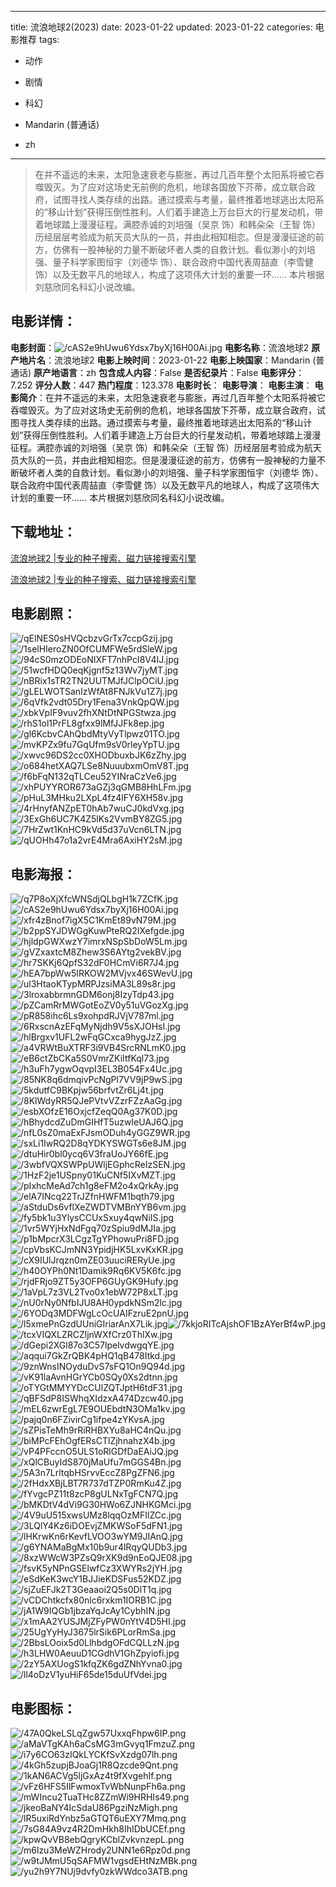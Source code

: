
---
title: 流浪地球2(2023)
date: 2023-01-22
updated: 2023-01-22
categories: 电影推荐
tags:
- 动作
- 剧情
- 科幻

- Mandarin (普通话)
- zh
---


> 在并不遥远的未来，太阳急速衰老与膨胀，再过几百年整个太阳系将被它吞噬毁灭。为了应对这场史无前例的危机，地球各国放下芥蒂，成立联合政府，试图寻找人类存续的出路。通过摸索与考量，最终推着地球逃出太阳系的“移山计划”获得压倒性胜利。人们着手建造上万台巨大的行星发动机，带着地球踏上漫漫征程。满腔赤诚的刘培强（吴京 饰）和韩朵朵（王智 饰）历经层层考验成为航天员大队的一员，并由此相知相恋。但是漫漫征途的前方，仿佛有一股神秘的力量不断破坏者人类的自救计划。看似渺小的刘培强、量子科学家图恒宇（刘德华 饰）、联合政府中国代表周喆直（李雪健 饰）以及无数平凡的地球人，构成了这项伟大计划的重要一环……  本片根据刘慈欣同名科幻小说改编。

## **电影详情**：

**电影封面**：<img src="https://image.tmdb.org/t/p/w200/cAS2e9hUwu6Ydsx7byXj16H00Ai.jpg" alt="/cAS2e9hUwu6Ydsx7byXj16H00Ai.jpg" title="/cAS2e9hUwu6Ydsx7byXj16H00Ai.jpg">
**电影名称**：流浪地球2
**原产地片名**：流浪地球2
**电影上映时间**：2023-01-22
**电影上映国家**：Mandarin (普通话)
**原产地语言**：zh
**包含成人内容**：False
**是否纪录片**：False
**电影评分**：7.252
**评分人数**：447
**热门程度**：123.378
**电影时长**：
**电影导演**：
**电影主演**：
**电影简介**：在并不遥远的未来，太阳急速衰老与膨胀，再过几百年整个太阳系将被它吞噬毁灭。为了应对这场史无前例的危机，地球各国放下芥蒂，成立联合政府，试图寻找人类存续的出路。通过摸索与考量，最终推着地球逃出太阳系的“移山计划”获得压倒性胜利。人们着手建造上万台巨大的行星发动机，带着地球踏上漫漫征程。满腔赤诚的刘培强（吴京 饰）和韩朵朵（王智 饰）历经层层考验成为航天员大队的一员，并由此相知相恋。但是漫漫征途的前方，仿佛有一股神秘的力量不断破坏者人类的自救计划。看似渺小的刘培强、量子科学家图恒宇（刘德华 饰）、联合政府中国代表周喆直（李雪健 饰）以及无数平凡的地球人，构成了这项伟大计划的重要一环……  本片根据刘慈欣同名科幻小说改编。

## **下载地址**：
[流浪地球2 |专业的种子搜索、磁力链接搜索引擎](https://movie.amd794.com:2083/?search=%E6%B5%81%E6%B5%AA%E5%9C%B0%E7%90%832&ordering=&mode=match_phrase&page_size=10&page=1)

[流浪地球2 |专业的种子搜索、磁力链接搜索引擎](https://movie.amd794.com:2083/?search=%E6%B5%81%E6%B5%AA%E5%9C%B0%E7%90%832&ordering=&mode=match_phrase&page_size=10&page=1)
 

## **电影剧照**：
<img src="https://image.tmdb.org/t/p/original/qElNES0sHVQcbzvGrTx7ccpGzij.jpg" alt="/qElNES0sHVQcbzvGrTx7ccpGzij.jpg" title="/qElNES0sHVQcbzvGrTx7ccpGzij.jpg"><img src="https://image.tmdb.org/t/p/original/1selHIeroZN0OfCUMFWe5rdSleW.jpg" alt="/1selHIeroZN0OfCUMFWe5rdSleW.jpg" title="/1selHIeroZN0OfCUMFWe5rdSleW.jpg"><img src="https://image.tmdb.org/t/p/original/94cS0mzODEoNIXFT7nhPcI8V4IJ.jpg" alt="/94cS0mzODEoNIXFT7nhPcI8V4IJ.jpg" title="/94cS0mzODEoNIXFT7nhPcI8V4IJ.jpg"><img src="https://image.tmdb.org/t/p/original/51wcfHDQ0eqKjgnf5z13Wv7jyMT.jpg" alt="/51wcfHDQ0eqKjgnf5z13Wv7jyMT.jpg" title="/51wcfHDQ0eqKjgnf5z13Wv7jyMT.jpg"><img src="https://image.tmdb.org/t/p/original/nBRix1sTR2TN2UUTMJfJClpOCiU.jpg" alt="/nBRix1sTR2TN2UUTMJfJClpOCiU.jpg" title="/nBRix1sTR2TN2UUTMJfJClpOCiU.jpg"><img src="https://image.tmdb.org/t/p/original/gLELWOTSanIzWfAt8FNJkVu1Z7j.jpg" alt="/gLELWOTSanIzWfAt8FNJkVu1Z7j.jpg" title="/gLELWOTSanIzWfAt8FNJkVu1Z7j.jpg"><img src="https://image.tmdb.org/t/p/original/6qVfk2vdt05Dry1Fena3VnkQpQW.jpg" alt="/6qVfk2vdt05Dry1Fena3VnkQpQW.jpg" title="/6qVfk2vdt05Dry1Fena3VnkQpQW.jpg"><img src="https://image.tmdb.org/t/p/original/xbkVpIF9vuv2fhXNtDtNPGStwza.jpg" alt="/xbkVpIF9vuv2fhXNtDtNPGStwza.jpg" title="/xbkVpIF9vuv2fhXNtDtNPGStwza.jpg"><img src="https://image.tmdb.org/t/p/original/rhS1ol1PrFL8gfxx9lMfJJFk8ep.jpg" alt="/rhS1ol1PrFL8gfxx9lMfJJFk8ep.jpg" title="/rhS1ol1PrFL8gfxx9lMfJJFk8ep.jpg"><img src="https://image.tmdb.org/t/p/original/gl6KcbvCAhQbdMtyVyTlpwz01TO.jpg" alt="/gl6KcbvCAhQbdMtyVyTlpwz01TO.jpg" title="/gl6KcbvCAhQbdMtyVyTlpwz01TO.jpg"><img src="https://image.tmdb.org/t/p/original/mvKPZx9fu7GqUfm9sV0rleyYpTU.jpg" alt="/mvKPZx9fu7GqUfm9sV0rleyYpTU.jpg" title="/mvKPZx9fu7GqUfm9sV0rleyYpTU.jpg"><img src="https://image.tmdb.org/t/p/original/xwvc96DS2cc0XHODbuxbJK6zZhy.jpg" alt="/xwvc96DS2cc0XHODbuxbJK6zZhy.jpg" title="/xwvc96DS2cc0XHODbuxbJK6zZhy.jpg"><img src="https://image.tmdb.org/t/p/original/o684hetXAQ7LSe8NuuubxmOmV8T.jpg" alt="/o684hetXAQ7LSe8NuuubxmOmV8T.jpg" title="/o684hetXAQ7LSe8NuuubxmOmV8T.jpg"><img src="https://image.tmdb.org/t/p/original/f6bFqN132qTLCeu52YINraCzVe6.jpg" alt="/f6bFqN132qTLCeu52YINraCzVe6.jpg" title="/f6bFqN132qTLCeu52YINraCzVe6.jpg"><img src="https://image.tmdb.org/t/p/original/xhPUYYROR673aGZj3qGMB8HhLFm.jpg" alt="/xhPUYYROR673aGZj3qGMB8HhLFm.jpg" title="/xhPUYYROR673aGZj3qGMB8HhLFm.jpg"><img src="https://image.tmdb.org/t/p/original/pHuL3MHku2LXpL4fz4lFY6XH58v.jpg" alt="/pHuL3MHku2LXpL4fz4lFY6XH58v.jpg" title="/pHuL3MHku2LXpL4fz4lFY6XH58v.jpg"><img src="https://image.tmdb.org/t/p/original/4rHnyfANZpET0hAb7wuCJ0kdVxg.jpg" alt="/4rHnyfANZpET0hAb7wuCJ0kdVxg.jpg" title="/4rHnyfANZpET0hAb7wuCJ0kdVxg.jpg"><img src="https://image.tmdb.org/t/p/original/3ExGh6UC7K4Z5lKs2VvmBY8ZG5.jpg" alt="/3ExGh6UC7K4Z5lKs2VvmBY8ZG5.jpg" title="/3ExGh6UC7K4Z5lKs2VvmBY8ZG5.jpg"><img src="https://image.tmdb.org/t/p/original/7HrZwt1KnHC9kVd5d37uVcn6LTN.jpg" alt="/7HrZwt1KnHC9kVd5d37uVcn6LTN.jpg" title="/7HrZwt1KnHC9kVd5d37uVcn6LTN.jpg"><img src="https://image.tmdb.org/t/p/original/qUOHh47o1a2vrE4Mra6AxiHY2sM.jpg" alt="/qUOHh47o1a2vrE4Mra6AxiHY2sM.jpg" title="/qUOHh47o1a2vrE4Mra6AxiHY2sM.jpg">

## **电影海报**：
<img src="https://image.tmdb.org/t/p/original/q7P8oXjXfcWNSdjQLbgH1k7ZCfK.jpg" alt="/q7P8oXjXfcWNSdjQLbgH1k7ZCfK.jpg" title="/q7P8oXjXfcWNSdjQLbgH1k7ZCfK.jpg"><img src="https://image.tmdb.org/t/p/original/cAS2e9hUwu6Ydsx7byXj16H00Ai.jpg" alt="/cAS2e9hUwu6Ydsx7byXj16H00Ai.jpg" title="/cAS2e9hUwu6Ydsx7byXj16H00Ai.jpg"><img src="https://image.tmdb.org/t/p/original/xfr4zBnof7igX5C1KmEt89vN79M.jpg" alt="/xfr4zBnof7igX5C1KmEt89vN79M.jpg" title="/xfr4zBnof7igX5C1KmEt89vN79M.jpg"><img src="https://image.tmdb.org/t/p/original/b2ppSYJDWGgKuwPteRQ2IXefgde.jpg" alt="/b2ppSYJDWGgKuwPteRQ2IXefgde.jpg" title="/b2ppSYJDWGgKuwPteRQ2IXefgde.jpg"><img src="https://image.tmdb.org/t/p/original/hjldpGWXwzY7imrxNSpSbDoW5Lm.jpg" alt="/hjldpGWXwzY7imrxNSpSbDoW5Lm.jpg" title="/hjldpGWXwzY7imrxNSpSbDoW5Lm.jpg"><img src="https://image.tmdb.org/t/p/original/gVZxaxtcM8Zhew3S6AYtg2vekBV.jpg" alt="/gVZxaxtcM8Zhew3S6AYtg2vekBV.jpg" title="/gVZxaxtcM8Zhew3S6AYtg2vekBV.jpg"><img src="https://image.tmdb.org/t/p/original/hr7SKKj6QpfS32dF0HCmVi6R7J4.jpg" alt="/hr7SKKj6QpfS32dF0HCmVi6R7J4.jpg" title="/hr7SKKj6QpfS32dF0HCmVi6R7J4.jpg"><img src="https://image.tmdb.org/t/p/original/hEA7bpWw5IRKOW2MVjvx46SWevU.jpg" alt="/hEA7bpWw5IRKOW2MVjvx46SWevU.jpg" title="/hEA7bpWw5IRKOW2MVjvx46SWevU.jpg"><img src="https://image.tmdb.org/t/p/original/ul3HtaoKTypMRPJzsiMA3L89s8r.jpg" alt="/ul3HtaoKTypMRPJzsiMA3L89s8r.jpg" title="/ul3HtaoKTypMRPJzsiMA3L89s8r.jpg"><img src="https://image.tmdb.org/t/p/original/3lroxabbrmnGDM6onj8IzyTdp43.jpg" alt="/3lroxabbrmnGDM6onj8IzyTdp43.jpg" title="/3lroxabbrmnGDM6onj8IzyTdp43.jpg"><img src="https://image.tmdb.org/t/p/original/pZCamRrMWGotEoZV0y51uVGozXg.jpg" alt="/pZCamRrMWGotEoZV0y51uVGozXg.jpg" title="/pZCamRrMWGotEoZV0y51uVGozXg.jpg"><img src="https://image.tmdb.org/t/p/original/pR858ihc6Ls9xohpdRJVjV787ml.jpg" alt="/pR858ihc6Ls9xohpdRJVjV787ml.jpg" title="/pR858ihc6Ls9xohpdRJVjV787ml.jpg"><img src="https://image.tmdb.org/t/p/original/6RxscnAzEFqMyNjdh9V5sXJOHsI.jpg" alt="/6RxscnAzEFqMyNjdh9V5sXJOHsI.jpg" title="/6RxscnAzEFqMyNjdh9V5sXJOHsI.jpg"><img src="https://image.tmdb.org/t/p/original/hlBrgxv1UFL2wFqGCxca9hygJzZ.jpg" alt="/hlBrgxv1UFL2wFqGCxca9hygJzZ.jpg" title="/hlBrgxv1UFL2wFqGCxca9hygJzZ.jpg"><img src="https://image.tmdb.org/t/p/original/a4VRWtBuXTRF3i9VB4SrcRNLmK0.jpg" alt="/a4VRWtBuXTRF3i9VB4SrcRNLmK0.jpg" title="/a4VRWtBuXTRF3i9VB4SrcRNLmK0.jpg"><img src="https://image.tmdb.org/t/p/original/eB6ctZbCKa5S0VmrZKiItfKql73.jpg" alt="/eB6ctZbCKa5S0VmrZKiItfKql73.jpg" title="/eB6ctZbCKa5S0VmrZKiItfKql73.jpg"><img src="https://image.tmdb.org/t/p/original/h3uFh7ygwOqvpI3EL3B054Fx4Uc.jpg" alt="/h3uFh7ygwOqvpI3EL3B054Fx4Uc.jpg" title="/h3uFh7ygwOqvpI3EL3B054Fx4Uc.jpg"><img src="https://image.tmdb.org/t/p/original/85NK8q6dmqivPcNgPl7VV9jP9wS.jpg" alt="/85NK8q6dmqivPcNgPl7VV9jP9wS.jpg" title="/85NK8q6dmqivPcNgPl7VV9jP9wS.jpg"><img src="https://image.tmdb.org/t/p/original/5kdutfC9BKpjw56brfvtZr6Lj4t.jpg" alt="/5kdutfC9BKpjw56brfvtZr6Lj4t.jpg" title="/5kdutfC9BKpjw56brfvtZr6Lj4t.jpg"><img src="https://image.tmdb.org/t/p/original/8KlWdyRR5QJePVtvVZzrFZzAaGg.jpg" alt="/8KlWdyRR5QJePVtvVZzrFZzAaGg.jpg" title="/8KlWdyRR5QJePVtvVZzrFZzAaGg.jpg"><img src="https://image.tmdb.org/t/p/original/esbXOfzE16OxjcfZeqQ0Ag37K0D.jpg" alt="/esbXOfzE16OxjcfZeqQ0Ag37K0D.jpg" title="/esbXOfzE16OxjcfZeqQ0Ag37K0D.jpg"><img src="https://image.tmdb.org/t/p/original/hBhydcdZuDmGIHfT5uzwIeUAJ6Q.jpg" alt="/hBhydcdZuDmGIHfT5uzwIeUAJ6Q.jpg" title="/hBhydcdZuDmGIHfT5uzwIeUAJ6Q.jpg"><img src="https://image.tmdb.org/t/p/original/nfL0sZ0maExFJsmODuh4yGGZ9WR.jpg" alt="/nfL0sZ0maExFJsmODuh4yGGZ9WR.jpg" title="/nfL0sZ0maExFJsmODuh4yGGZ9WR.jpg"><img src="https://image.tmdb.org/t/p/original/sxLi1IwRQ2D8qYDKYSWGTs6e8JM.jpg" alt="/sxLi1IwRQ2D8qYDKYSWGTs6e8JM.jpg" title="/sxLi1IwRQ2D8qYDKYSWGTs6e8JM.jpg"><img src="https://image.tmdb.org/t/p/original/dtuHir0bl0ycq6V3fraUoJY66fE.jpg" alt="/dtuHir0bl0ycq6V3fraUoJY66fE.jpg" title="/dtuHir0bl0ycq6V3fraUoJY66fE.jpg"><img src="https://image.tmdb.org/t/p/original/3wbfVQXSWPpUWljEGphcReIzSEN.jpg" alt="/3wbfVQXSWPpUWljEGphcReIzSEN.jpg" title="/3wbfVQXSWPpUWljEGphcReIzSEN.jpg"><img src="https://image.tmdb.org/t/p/original/1HzF2je1USpny01KuCNf5IXvMZT.jpg" alt="/1HzF2je1USpny01KuCNf5IXvMZT.jpg" title="/1HzF2je1USpny01KuCNf5IXvMZT.jpg"><img src="https://image.tmdb.org/t/p/original/pIxhcMeAd7ch1g8eFM2o4xQrkAy.jpg" alt="/pIxhcMeAd7ch1g8eFM2o4xQrkAy.jpg" title="/pIxhcMeAd7ch1g8eFM2o4xQrkAy.jpg"><img src="https://image.tmdb.org/t/p/original/elA7INcq22TrJZfnHWFM1bqth79.jpg" alt="/elA7INcq22TrJZfnHWFM1bqth79.jpg" title="/elA7INcq22TrJZfnHWFM1bqth79.jpg"><img src="https://image.tmdb.org/t/p/original/aStduDs6vflXeZWDTVMBnYYB6vm.jpg" alt="/aStduDs6vflXeZWDTVMBnYYB6vm.jpg" title="/aStduDs6vflXeZWDTVMBnYYB6vm.jpg"><img src="https://image.tmdb.org/t/p/original/fy5bk1u3YlysCCUxSxuy4qwNiIS.jpg" alt="/fy5bk1u3YlysCCUxSxuy4qwNiIS.jpg" title="/fy5bk1u3YlysCCUxSxuy4qwNiIS.jpg"><img src="https://image.tmdb.org/t/p/original/1vr5WYjHxNdFgq70zSpiu9dMJIa.jpg" alt="/1vr5WYjHxNdFgq70zSpiu9dMJIa.jpg" title="/1vr5WYjHxNdFgq70zSpiu9dMJIa.jpg"><img src="https://image.tmdb.org/t/p/original/p1bMpcrX3LCgzTgYPhowuPri8FD.jpg" alt="/p1bMpcrX3LCgzTgYPhowuPri8FD.jpg" title="/p1bMpcrX3LCgzTgYPhowuPri8FD.jpg"><img src="https://image.tmdb.org/t/p/original/cpVbsKCJmNN3YpidjHK5LxvKxKR.jpg" alt="/cpVbsKCJmNN3YpidjHK5LxvKxKR.jpg" title="/cpVbsKCJmNN3YpidjHK5LxvKxKR.jpg"><img src="https://image.tmdb.org/t/p/original/cX9IUlJrqzn0mZE03uuciRERyUe.jpg" alt="/cX9IUlJrqzn0mZE03uuciRERyUe.jpg" title="/cX9IUlJrqzn0mZE03uuciRERyUe.jpg"><img src="https://image.tmdb.org/t/p/original/h40OYPh0Nt1Damik9Rq6KV5K6fc.jpg" alt="/h40OYPh0Nt1Damik9Rq6KV5K6fc.jpg" title="/h40OYPh0Nt1Damik9Rq6KV5K6fc.jpg"><img src="https://image.tmdb.org/t/p/original/rjdFRjo9ZT5y3OFP6GUyGK9Hufy.jpg" alt="/rjdFRjo9ZT5y3OFP6GUyGK9Hufy.jpg" title="/rjdFRjo9ZT5y3OFP6GUyGK9Hufy.jpg"><img src="https://image.tmdb.org/t/p/original/1aVpL7z3VL2Tvo0x1ebW72P8xLT.jpg" alt="/1aVpL7z3VL2Tvo0x1ebW72P8xLT.jpg" title="/1aVpL7z3VL2Tvo0x1ebW72P8xLT.jpg"><img src="https://image.tmdb.org/t/p/original/nU0rNy0NfbIJU8AH0ypdkNSm2lc.jpg" alt="/nU0rNy0NfbIJU8AH0ypdkNSm2lc.jpg" title="/nU0rNy0NfbIJU8AH0ypdkNSm2lc.jpg"><img src="https://image.tmdb.org/t/p/original/6YODq3MDFWgLcOcUAIFzruE2pnU.jpg" alt="/6YODq3MDFWgLcOcUAIFzruE2pnU.jpg" title="/6YODq3MDFWgLcOcUAIFzruE2pnU.jpg"><img src="https://image.tmdb.org/t/p/original/l5xmePnGzdUUniGIriarAnX7Lik.jpg" alt="/l5xmePnGzdUUniGIriarAnX7Lik.jpg" title="/l5xmePnGzdUUniGIriarAnX7Lik.jpg"><img src="https://image.tmdb.org/t/p/original/7kkjoRITcAjshOF1BzAYerBf4wP.jpg" alt="/7kkjoRITcAjshOF1BzAYerBf4wP.jpg" title="/7kkjoRITcAjshOF1BzAYerBf4wP.jpg"><img src="https://image.tmdb.org/t/p/original/tcxVIQXLZRCZljnWXfCrz0ThlXw.jpg" alt="/tcxVIQXLZRCZljnWXfCrz0ThlXw.jpg" title="/tcxVIQXLZRCZljnWXfCrz0ThlXw.jpg"><img src="https://image.tmdb.org/t/p/original/dGepi2XGl87o3C57lpelvdwgqYE.jpg" alt="/dGepi2XGl87o3C57lpelvdwgqYE.jpg" title="/dGepi2XGl87o3C57lpelvdwgqYE.jpg"><img src="https://image.tmdb.org/t/p/original/aqqui7GkZrQBK4pHQ1qB478Itkd.jpg" alt="/aqqui7GkZrQBK4pHQ1qB478Itkd.jpg" title="/aqqui7GkZrQBK4pHQ1qB478Itkd.jpg"><img src="https://image.tmdb.org/t/p/original/9znWnsINOyduDvS7sFQ1On9Q94d.jpg" alt="/9znWnsINOyduDvS7sFQ1On9Q94d.jpg" title="/9znWnsINOyduDvS7sFQ1On9Q94d.jpg"><img src="https://image.tmdb.org/t/p/original/vK91laAvnHGrYCb0SQy0Xs2dtnn.jpg" alt="/vK91laAvnHGrYCb0SQy0Xs2dtnn.jpg" title="/vK91laAvnHGrYCb0SQy0Xs2dtnn.jpg"><img src="https://image.tmdb.org/t/p/original/oTYGtMMYYDcCUlZQTJptH6tdF31.jpg" alt="/oTYGtMMYYDcCUlZQTJptH6tdF31.jpg" title="/oTYGtMMYYDcCUlZQTJptH6tdF31.jpg"><img src="https://image.tmdb.org/t/p/original/qBFSdP8ISWhqXIdzxA474Dzcw40.jpg" alt="/qBFSdP8ISWhqXIdzxA474Dzcw40.jpg" title="/qBFSdP8ISWhqXIdzxA474Dzcw40.jpg"><img src="https://image.tmdb.org/t/p/original/mEL6zwrEgL7E9OUEbdtN3OMa1kv.jpg" alt="/mEL6zwrEgL7E9OUEbdtN3OMa1kv.jpg" title="/mEL6zwrEgL7E9OUEbdtN3OMa1kv.jpg"><img src="https://image.tmdb.org/t/p/original/pajq0n6FZivirCg1ifpe4zYKvsA.jpg" alt="/pajq0n6FZivirCg1ifpe4zYKvsA.jpg" title="/pajq0n6FZivirCg1ifpe4zYKvsA.jpg"><img src="https://image.tmdb.org/t/p/original/sZPisTeMh9rRiRHBXYu8aHC4nQu.jpg" alt="/sZPisTeMh9rRiRHBXYu8aHC4nQu.jpg" title="/sZPisTeMh9rRiRHBXYu8aHC4nQu.jpg"><img src="https://image.tmdb.org/t/p/original/biMPcFEhOgfERsCTlZjhnahzX4b.jpg" alt="/biMPcFEhOgfERsCTlZjhnahzX4b.jpg" title="/biMPcFEhOgfERsCTlZjhnahzX4b.jpg"><img src="https://image.tmdb.org/t/p/original/vP4PFccnO5ULS1oRlGDfDaEAiJQ.jpg" alt="/vP4PFccnO5ULS1oRlGDfDaEAiJQ.jpg" title="/vP4PFccnO5ULS1oRlGDfDaEAiJQ.jpg"><img src="https://image.tmdb.org/t/p/original/xQlCBuyIdS870jMaUfu7mGGS4Bn.jpg" alt="/xQlCBuyIdS870jMaUfu7mGGS4Bn.jpg" title="/xQlCBuyIdS870jMaUfu7mGGS4Bn.jpg"><img src="https://image.tmdb.org/t/p/original/5A3n7LrltqbHSrvvEccZ8PgZFN6.jpg" alt="/5A3n7LrltqbHSrvvEccZ8PgZFN6.jpg" title="/5A3n7LrltqbHSrvvEccZ8PgZFN6.jpg"><img src="https://image.tmdb.org/t/p/original/2fHdxXBjLBT7R737dTZP0RmKu4Z.jpg" alt="/2fHdxXBjLBT7R737dTZP0RmKu4Z.jpg" title="/2fHdxXBjLBT7R737dTZP0RmKu4Z.jpg"><img src="https://image.tmdb.org/t/p/original/fYvgcPZ11t8zcP8gULNxTgFCN7Q.jpg" alt="/fYvgcPZ11t8zcP8gULNxTgFCN7Q.jpg" title="/fYvgcPZ11t8zcP8gULNxTgFCN7Q.jpg"><img src="https://image.tmdb.org/t/p/original/bMKDtV4dVi9G30HWo6ZJNHKGMci.jpg" alt="/bMKDtV4dVi9G30HWo6ZJNHKGMci.jpg" title="/bMKDtV4dVi9G30HWo6ZJNHKGMci.jpg"><img src="https://image.tmdb.org/t/p/original/4V9uU515xwsUMz8lqqOzMFIlZCc.jpg" alt="/4V9uU515xwsUMz8lqqOzMFIlZCc.jpg" title="/4V9uU515xwsUMz8lqqOzMFIlZCc.jpg"><img src="https://image.tmdb.org/t/p/original/3LQlY4Kz6iDOEvjZMKWSoF5dFN1.jpg" alt="/3LQlY4Kz6iDOEvjZMKWSoF5dFN1.jpg" title="/3LQlY4Kz6iDOEvjZMKWSoF5dFN1.jpg"><img src="https://image.tmdb.org/t/p/original/lHKrwKn6rKevfLVOO3wYM9JIAnQ.jpg" alt="/lHKrwKn6rKevfLVOO3wYM9JIAnQ.jpg" title="/lHKrwKn6rKevfLVOO3wYM9JIAnQ.jpg"><img src="https://image.tmdb.org/t/p/original/g6YNAMaBgMx10b9ur4lRqyQUDb3.jpg" alt="/g6YNAMaBgMx10b9ur4lRqyQUDb3.jpg" title="/g6YNAMaBgMx10b9ur4lRqyQUDb3.jpg"><img src="https://image.tmdb.org/t/p/original/8xzWWcW3PZsQ9rXK9d9nEoQJE08.jpg" alt="/8xzWWcW3PZsQ9rXK9d9nEoQJE08.jpg" title="/8xzWWcW3PZsQ9rXK9d9nEoQJE08.jpg"><img src="https://image.tmdb.org/t/p/original/fsvK5yNPnGSElwfCz3XWYRs2jYH.jpg" alt="/fsvK5yNPnGSElwfCz3XWYRs2jYH.jpg" title="/fsvK5yNPnGSElwfCz3XWYRs2jYH.jpg"><img src="https://image.tmdb.org/t/p/original/eSdKeK3wcY1BJJieKDSFus52KDZ.jpg" alt="/eSdKeK3wcY1BJJieKDSFus52KDZ.jpg" title="/eSdKeK3wcY1BJJieKDSFus52KDZ.jpg"><img src="https://image.tmdb.org/t/p/original/sjZuEFJk2T3Geaaoi2Q5s0DlT1q.jpg" alt="/sjZuEFJk2T3Geaaoi2Q5s0DlT1q.jpg" title="/sjZuEFJk2T3Geaaoi2Q5s0DlT1q.jpg"><img src="https://image.tmdb.org/t/p/original/vCDChtkcfx80nlc6rxkm1IORB1C.jpg" alt="/vCDChtkcfx80nlc6rxkm1IORB1C.jpg" title="/vCDChtkcfx80nlc6rxkm1IORB1C.jpg"><img src="https://image.tmdb.org/t/p/original/jA1W9IQGb1jbzaYqJcAy1CybhIN.jpg" alt="/jA1W9IQGb1jbzaYqJcAy1CybhIN.jpg" title="/jA1W9IQGb1jbzaYqJcAy1CybhIN.jpg"><img src="https://image.tmdb.org/t/p/original/x1mAA2YUSJMjZFyPW0nYtV4D5HI.jpg" alt="/x1mAA2YUSJMjZFyPW0nYtV4D5HI.jpg" title="/x1mAA2YUSJMjZFyPW0nYtV4D5HI.jpg"><img src="https://image.tmdb.org/t/p/original/25UgYyHyJ3675lrSik6PLorRmSa.jpg" alt="/25UgYyHyJ3675lrSik6PLorRmSa.jpg" title="/25UgYyHyJ3675lrSik6PLorRmSa.jpg"><img src="https://image.tmdb.org/t/p/original/2BbsLOoix5d0LlhbdgOFdCQLLzN.jpg" alt="/2BbsLOoix5d0LlhbdgOFdCQLLzN.jpg" title="/2BbsLOoix5d0LlhbdgOFdCQLLzN.jpg"><img src="https://image.tmdb.org/t/p/original/h3LHW0AeuuD1CGdhV1GhZpyiofi.jpg" alt="/h3LHW0AeuuD1CGdhV1GhZpyiofi.jpg" title="/h3LHW0AeuuD1CGdhV1GhZpyiofi.jpg"><img src="https://image.tmdb.org/t/p/original/2zY5AXUogS1kfqZK6gdZNhYvna0.jpg" alt="/2zY5AXUogS1kfqZK6gdZNhYvna0.jpg" title="/2zY5AXUogS1kfqZK6gdZNhYvna0.jpg"><img src="https://image.tmdb.org/t/p/original/ll4oDzV1yuHiF65de15duUfVdei.jpg" alt="/ll4oDzV1yuHiF65de15duUfVdei.jpg" title="/ll4oDzV1yuHiF65de15duUfVdei.jpg">

## **电影图标**：
<img src="https://image.tmdb.org/t/p/original/47A0QkeLSLqZgw57UxxqFhpw6IP.png" alt="/47A0QkeLSLqZgw57UxxqFhpw6IP.png" title="/47A0QkeLSLqZgw57UxxqFhpw6IP.png"><img src="https://image.tmdb.org/t/p/original/aMaVTgKAh6aCsMG3mGvyq1FmzuZ.png" alt="/aMaVTgKAh6aCsMG3mGvyq1FmzuZ.png" title="/aMaVTgKAh6aCsMG3mGvyq1FmzuZ.png"><img src="https://image.tmdb.org/t/p/original/i7y6CO63zIQkLYCKfSvXzdg07lh.png" alt="/i7y6CO63zIQkLYCKfSvXzdg07lh.png" title="/i7y6CO63zIQkLYCKfSvXzdg07lh.png"><img src="https://image.tmdb.org/t/p/original/4kGh5zupjBJoaGj1R8Qzcde9Qnt.png" alt="/4kGh5zupjBJoaGj1R8Qzcde9Qnt.png" title="/4kGh5zupjBJoaGj1R8Qzcde9Qnt.png"><img src="https://image.tmdb.org/t/p/original/1kAN6ACVg5ljGxAz4t9fXvgehIf.png" alt="/1kAN6ACVg5ljGxAz4t9fXvgehIf.png" title="/1kAN6ACVg5ljGxAz4t9fXvgehIf.png"><img src="https://image.tmdb.org/t/p/original/vFz6HFS5IlFwmoxTvWbNunpFh6a.png" alt="/vFz6HFS5IlFwmoxTvWbNunpFh6a.png" title="/vFz6HFS5IlFwmoxTvWbNunpFh6a.png"><img src="https://image.tmdb.org/t/p/original/mWIncu2TuaTHc8ZZmWi9HRHIs49.png" alt="/mWIncu2TuaTHc8ZZmWi9HRHIs49.png" title="/mWIncu2TuaTHc8ZZmWi9HRHIs49.png"><img src="https://image.tmdb.org/t/p/original/jkeoBaNY4IcSdaU86PgziNzMigh.png" alt="/jkeoBaNY4IcSdaU86PgziNzMigh.png" title="/jkeoBaNY4IcSdaU86PgziNzMigh.png"><img src="https://image.tmdb.org/t/p/original/lR5uxiRdYnbz5aGTQT6uEXY7Mmq.png" alt="/lR5uxiRdYnbz5aGTQT6uEXY7Mmq.png" title="/lR5uxiRdYnbz5aGTQT6uEXY7Mmq.png"><img src="https://image.tmdb.org/t/p/original/7sG84A9vz4R2DmHkh8IhIDbUCEf.png" alt="/7sG84A9vz4R2DmHkh8IhIDbUCEf.png" title="/7sG84A9vz4R2DmHkh8IhIDbUCEf.png"><img src="https://image.tmdb.org/t/p/original/kpwQvVB8ebQgryKCblZvkvnzepL.png" alt="/kpwQvVB8ebQgryKCblZvkvnzepL.png" title="/kpwQvVB8ebQgryKCblZvkvnzepL.png"><img src="https://image.tmdb.org/t/p/original/m6lzu3MeWZHrody2UNN1e6Rpz0d.png" alt="/m6lzu3MeWZHrody2UNN1e6Rpz0d.png" title="/m6lzu3MeWZHrody2UNN1e6Rpz0d.png"><img src="https://image.tmdb.org/t/p/original/w9tJMmU5qSAFMW1vgsdEHtNzMBk.png" alt="/w9tJMmU5qSAFMW1vgsdEHtNzMBk.png" title="/w9tJMmU5qSAFMW1vgsdEHtNzMBk.png"><img src="https://image.tmdb.org/t/p/original/yu2h9Y7NUj9dvfy0zkWWdco3ATB.png" alt="/yu2h9Y7NUj9dvfy0zkWWdco3ATB.png" title="/yu2h9Y7NUj9dvfy0zkWWdco3ATB.png">
